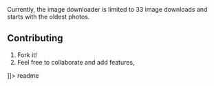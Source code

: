 <snippet>
  <content><![CDATA[
# ${1:Web-Scrapers}
TODO: Finish and commit craigslist scraper
## Installation
See imports and make sure you have them installed using PIP
## Usage
 Instagram_downloader was developed on windows machine however, with a few tweaks, it will run on mac and linux

Currently, the image downloader is limited to 33 image downloads and starts with the oldest photos.

## Contributing
1. Fork it!
2. Feel free to collaborate and add features, 

]]></content>
  <tabTrigger>readme</tabTrigger>
</snippet>
